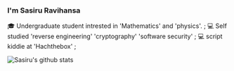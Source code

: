 ### I'm Sasiru Ravihansa

🎓 Undergraduate student intrested in 'Mathematics' and 'physics'. ;
💻 Self studied 'reverse engineering' 'cryptography' 'software security' ;
💻 script kiddie at 'Hachthebox' ;











![Sasiru's github stats](https://github-readme-stats.vercel.app/api?username=wijendra&theme=default&show_icons=true)
